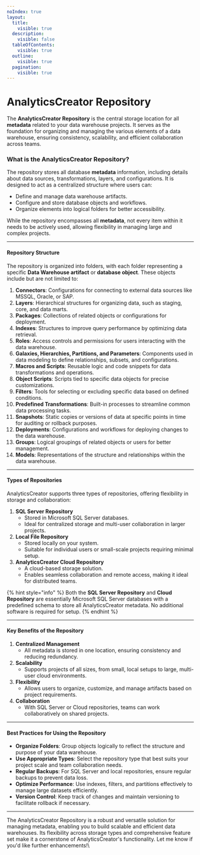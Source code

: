 ```yaml
---
noIndex: true
layout:
  title:
    visible: true
  description:
    visible: false
  tableOfContents:
    visible: true
  outline:
    visible: true
  pagination:
    visible: true
---
```


# AnalyticsCreator Repository

The **AnalyticsCreator Repository** is the central storage location for all **metadata** related to your data warehouse projects. It serves as the foundation for organizing and managing the various elements of a data warehouse, ensuring consistency, scalability, and efficient collaboration across teams.

### **What is the AnalyticsCreator Repository?**

The repository stores all database **metadata** information, including details about data sources, transformations, layers, and configurations. It is designed to act as a centralized structure where users can:

* Define and manage data warehouse artifacts.
* Configure and store database objects and workflows.
* Organize elements into logical folders for better accessibility.

While the repository encompasses all **metadata**, not every item within it needs to be actively used, allowing flexibility in managing large and complex projects.

***

#### **Repository Structure**

The repository is organized into folders, with each folder representing a specific **Data Warehouse artifact** or **database object**. These objects include but are not limited to:

1. **Connectors**: Configurations for connecting to external data sources like MSSQL, Oracle, or SAP.
2. **Layers**: Hierarchical structures for organizing data, such as staging, core, and data marts.
3. **Packages**: Collections of related objects or configurations for deployment.
4. **Indexes**: Structures to improve query performance by optimizing data retrieval.
5. **Roles**: Access controls and permissions for users interacting with the data warehouse.
6. **Galaxies, Hierarchies, Partitions, and Parameters**: Components used in data modeling to define relationships, subsets, and configurations.
7. **Macros and Scripts**: Reusable logic and code snippets for data transformations and operations.
8. **Object Scripts**: Scripts tied to specific data objects for precise customizations.
9. **Filters**: Tools for selecting or excluding specific data based on defined conditions.
10. **Predefined Transformations**: Built-in processes to streamline common data processing tasks.
11. **Snapshots**: Static copies or versions of data at specific points in time for auditing or rollback purposes.
12. **Deployments**: Configurations and workflows for deploying changes to the data warehouse.
13. **Groups**: Logical groupings of related objects or users for better management.
14. **Models**: Representations of the structure and relationships within the data warehouse.

***

#### **Types of Repositories**

AnalyticsCreator supports three types of repositories, offering flexibility in storage and collaboration:

1. **SQL Server Repository**
   * Stored in Microsoft SQL Server databases.
   * Ideal for centralized storage and multi-user collaboration in larger projects.
2. **Local File Repository**
   * Stored locally on your system.
   * Suitable for individual users or small-scale projects requiring minimal setup.
3. **AnalyticsCreator Cloud Repository**
   * A cloud-based storage solution.
   * Enables seamless collaboration and remote access, making it ideal for distributed teams.

{% hint style="info" %}
Both the **SQL Server Repository** and **Cloud Repository** are essentially Microsoft SQL Server databases with a predefined schema to store all AnalyticsCreator metadata. No additional software is required for setup.
{% endhint %}

***

#### **Key Benefits of the Repository**

1. **Centralized Management**
   * All metadata is stored in one location, ensuring consistency and reducing redundancy.
2. **Scalability**
   * Supports projects of all sizes, from small, local setups to large, multi-user cloud environments.
3. **Flexibility**
   * Allows users to organize, customize, and manage artifacts based on project requirements.
4. **Collaboration**
   * With SQL Server or Cloud repositories, teams can work collaboratively on shared projects.

***

#### **Best Practices for Using the Repository**

* **Organize Folders**: Group objects logically to reflect the structure and purpose of your data warehouse.
* **Use Appropriate Types**: Select the repository type that best suits your project scale and team collaboration needs.
* **Regular Backups**: For SQL Server and local repositories, ensure regular backups to prevent data loss.
* **Optimize Performance**: Use indexes, filters, and partitions effectively to manage large datasets efficiently.
* **Version Control**: Keep track of changes and maintain versioning to facilitate rollback if necessary.

***

The AnalyticsCreator Repository is a robust and versatile solution for managing metadata, enabling you to build scalable and efficient data warehouses. Its flexibility across storage types and comprehensive feature set make it a cornerstone of AnalyticsCreator's functionality. Let me know if you'd like further enhancements!\






